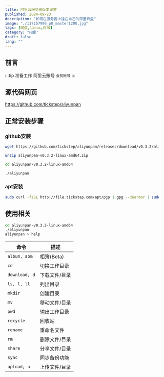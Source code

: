 ```yaml
---
title: 阿里云服务器版本设置
published: 2024-09-23
description: "如何在服务器上挂在自己的阿里云盘"
image: "./117157990_p0_master1200.jpg"
tags: [网盘,linux,存储]
category: "指南"
draft: false
lang: ""
---
```


## 前言

:::tip
准备工作 阿里云账号 `会员账号`
:::

## 源代码网页
https://github.com/tickstep/aliyunpan



## 正常安装步骤

### github安装
```bash
wget https://github.com/tickstep/aliyunpan/releases/download/v0.3.2/aliyunpan-v0.3.2-linux-amd64.zip

unzip aliyunpan-v0.3.2-linux-amd64.zip

cd aliyunpan-v0.3.2-linux-amd64

./aliyunpan
```
### apt安装
```bash
sudo curl -fsSL http://file.tickstep.com/apt/pgp | gpg --dearmor | sudo tee /etc/apt/trusted.gpg.d/tickstep-packages-archive-keyring.gpg > /dev/null && echo "deb [signed-by=/etc/apt/trusted.gpg.d/tickstep-packages-archive-keyring.gpg arch=amd64,arm64] http://file.tickstep.com/apt aliyunpan main" | sudo tee /etc/apt/sources.list.d/tickstep-aliyunpan.list > /dev/null && sudo apt-get update && sudo apt-get install -y aliyunpan
```

## 使用相关

```bash
cd aliyunpan-v0.3.2-linux-amd64
./aliyunpan
aliyunpan > help
```


| 命令           | 描述                           |  
| -------------- | --------------------------------- |  
| `album, abm`  | 相簿(Beta)                     |  
| `cd`          | 切换工作目录                   |  
| `download, d` | 下载文件/目录                  |  
| `ls, l, ll`   | 列出目录                       |  
| `mkdir`       | 创建目录                       |  
| `mv`          | 移动文件/目录                  |  
| `pwd`         | 输出工作目录                   |  
| `recycle`     | 回收站                         |  
| `rename`      | 重命名文件                     |  
| `rm`          | 删除文件/目录                  |  
| `share`       | 分享文件/目录                  |  
| `sync`        | 同步备份功能                   |  
| `upload, u`   | 上传文件/目录                  |